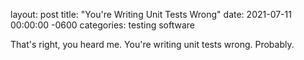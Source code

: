 layout: post
title: "You're Writing Unit Tests Wrong"
date: 2021-07-11 00:00:00 -0600
categories: testing software

That's right, you heard me. You're writing unit tests wrong. Probably.